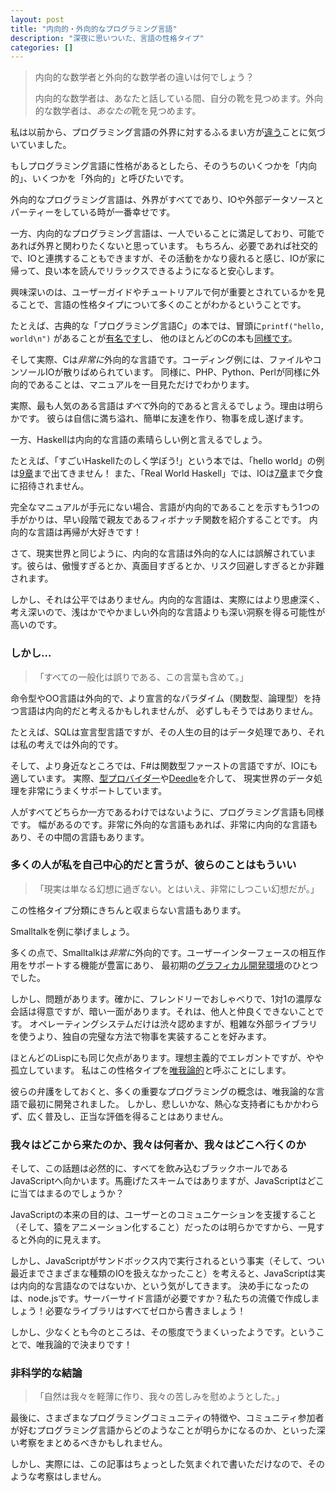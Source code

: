 ```yaml
---
layout: post
title: "内向的・外向的なプログラミング言語"
description: "深夜に思いついた、言語の性格タイプ"
categories: []
---
```


> 内向的な数学者と外向的な数学者の違いは何でしょう？
> 
> 内向的な数学者は、あなたと話している間、自分の靴を見つめます。外向的な数学者は、*あなたの*靴を見つめます。

私は以前から、プログラミング言語の外界に対するふるまい方が[違う](https://plus.google.com/110981030061712822816/posts/KaSKeg4vQtz)ことに気づいていました。

もしプログラミング言語に性格があるとしたら、そのうちのいくつかを「内向的」、いくつかを「外向的」と呼びたいです。

外向的なプログラミング言語は、外界がすべてであり、IOや外部データソースとパーティーをしている時が一番幸せです。

一方、内向的なプログラミング言語は、一人でいることに満足しており、可能であれば外界と関わりたくないと思っています。
もちろん、必要であれば社交的で、IOと連携することもできますが、その活動をかなり疲れると感じ、IOが家に帰って、良い本を読んでリラックスできるようになると安心します。

興味深いのは、ユーザーガイドやチュートリアルで何が重要とされているかを見ることで、言語の性格タイプについて多くのことがわかるということです。

たとえば、古典的な「プログラミング言語C」の本では、冒頭に`printf("hello, world\n")` があることが[有名です](https://books.google.co.uk/books?id=va1QAAAAMAAJ&focus=searchwithinvolume&q=hello%2C+world)し、
他のほとんどのCの本も[同様です](https://en.wikibooks.org/wiki/C_Programming/A_taste_of_C)。

そして実際、Cは*非常に*外向的な言語です。コーディング例には、ファイルやコンソールIOが散りばめられています。
同様に、PHP、Python、Perlが同様に外向的であることは、マニュアルを一目見ただけでわかります。

実際、最も人気のある言語は*すべて*外向的であると言えるでしょう。理由は明らかです。
彼らは自信に満ち溢れ、簡単に友達を作り、物事を成し遂げます。

一方、Haskellは内向的な言語の素晴らしい例と言えるでしょう。

たとえば、「すごいHaskellたのしく学ぼう!」という本では、「hello world」の例は[9章](https://learnyouahaskell.com/input-and-output#hello-world)まで出てきません！
また、「Real World Haskell」では、IOは[7章](https://book.realworldhaskell.org/read/io.html)まで夕食に招待されません。

完全なマニュアルが手元にない場合、言語が内向的であることを示すもう1つの手がかりは、早い段階で親友であるフィボナッチ関数を紹介することです。
内向的な言語は再帰が大好きです！

さて、現実世界と同じように、内向的な言語は外向的な人には誤解されています。彼らは、傲慢すぎるとか、真面目すぎるとか、リスク回避しすぎるとか非難されます。

しかし、それは公平ではありません。内向的な言語は、実際にはより思慮深く、考え深いので、浅はかでやかましい外向的な言語よりも深い洞察を得る可能性が高いのです。


### しかし...

> 「すべての一般化は誤りである、この言葉も含めて。」

命令型やOO言語は外向的で、より宣言的なパラダイム（関数型、論理型）を持つ言語は内向的だと考えるかもしれませんが、
必ずしもそうではありません。

たとえば、SQLは宣言型言語ですが、その人生の目的はデータ処理であり、それは私の考えでは外向的です。

そして、より身近なところでは、F#は関数型ファーストの言語ですが、IOにも適しています。
実際、[型プロバイダー](https://blogs.msdn.com/b/dsyme/archive/2013/01/30/twelve-type-providers-in-pictures.aspx)や[Deedle](https://bluemountaincapital.github.io/Deedle/)を介して、
現実世界のデータ処理を非常にうまくサポートしています。

人がすべてどちらか一方であるわけではないように、プログラミング言語も同様です。
幅があるのです。非常に外向的な言語もあれば、非常に内向的な言語もあり、その中間の言語もあります。

### 多くの人が私を自己中心的だと言うが、彼らのことはもういい

> 「現実は単なる幻想に過ぎない。とはいえ、非常にしつこい幻想だが。」

この性格タイプ分類にきちんと収まらない言語もあります。

Smalltalkを例に挙げましょう。

多くの点で、Smalltalkは*非常に*外向的です。ユーザーインターフェースの相互作用をサポートする機能が豊富にあり、
最初期の[グラフィカル開発環境](https://arstechnica.com/features/2005/05/gui/3/)のひとつでした。

しかし、問題があります。確かに、フレンドリーでおしゃべりで、1対1の濃厚な会話は得意ですが、暗い一面があります。それは、他人と仲良くできないことです。
オペレーティングシステムだけは渋々認めますが、粗雑な外部ライブラリを使うより、独自の完璧な方法で物事を実装することを好みます。

ほとんどのLispにも同じ欠点があります。理想主義的でエレガントですが、やや孤立しています。
私はこの性格タイプを[唯我論的](https://www.merriam-webster.com/dictionary/solipsism)と呼ぶことにします。

彼らの弁護をしておくと、多くの重要なプログラミングの概念は、唯我論的な言語で最初に開発されました。
しかし、悲しいかな、熱心な支持者にもかかわらず、広く普及し、正当な評価を得ることはありません。

### 我々はどこから来たのか、我々は何者か、我々はどこへ行くのか

そして、この話題は必然的に、すべてを飲み込むブラックホールであるJavaScriptへ向かいます。馬鹿げたスキームではありますが、JavaScriptはどこに当てはまるのでしょうか？

JavaScriptの本来の目的は、ユーザーとのコミュニケーションを支援すること（そして、猿をアニメーション化すること）だったのは明らかですから、一見すると外向的に見えます。

しかし、JavaScriptがサンドボックス内で実行されるという事実（そして、つい最近までさまざまな種類のIOを扱えなかったこと）を考えると、JavaScriptは実は内向的な言語なのではないか、という気がしてきます。
決め手になったのは、node.jsです。サーバーサイド言語が必要ですか？私たちの流儀で作成しましょう！必要なライブラリはすべてゼロから書きましょう！

しかし、少なくとも今のところは、その態度でうまくいったようです。ということで、唯我論的で決まりです！

### 非科学的な結論

> 「自然は我々を軽薄に作り、我々の苦しみを慰めようとした。」

最後に、さまざまなプログラミングコミュニティの特徴や、コミュニティ参加者が好むプログラミング言語からどのようなことが明らかになるのか、といった深い考察をまとめるべきかもしれません。

しかし、実際には、この記事はちょっとした気まぐれで書いただけなので、そのような考察はしません。





